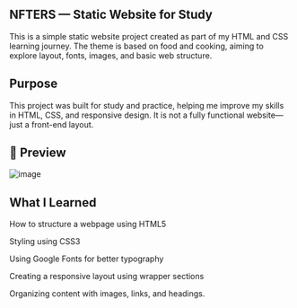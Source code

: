 NFTERS  — Static Website for Study
----------------------------------

This is a simple static website project created as part of my HTML and CSS learning journey. 
The theme is based on food and cooking, aiming to explore layout, fonts, images, and basic web structure.


Purpose
--------
 
This project was built for study and practice, helping me improve my skills in HTML, CSS, and responsive design. 
It is not a fully functional website—just a front-end layout.

📸 Preview
------------

![image](https://github.com/user-attachments/assets/aa11653c-2f15-4674-81fd-204ca95da38d)


What I Learned
--------------

How to structure a webpage using HTML5

Styling using CSS3

Using Google Fonts for better typography

Creating a responsive layout using wrapper sections

Organizing content with images, links, and headings.
